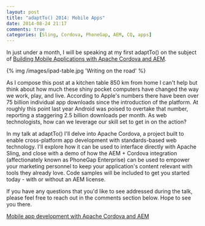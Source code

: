```yaml
---
layout: post
title: "adaptTo() 2014: Mobile Apps"
date: 2014-08-24 21:17
comments: true
categories: [Sling, Cordova, PhoneGap, AEM, CQ, apps]
---
```

In just under a month, I will be speaking at my first adaptTo() on the subject of [Building Mobile Applications with Apache Cordova and AEM](http://adapt.to/2014/en/schedule/mobile-app-development-with-apache-cordova-and-aem.html).

{% img /images/ipad-table.jpg 'Writing on the road' %}

<!-- more -->

As I compose this post at a kitchen table 850 km from home I can't help but think about how much these shiny pocket computers have changed the way we work, play, and live. According to Apple's numbers there have been over 75 billion individual app downloads since the introduction of the platform. At roughly this point last year Android was poised to overtake that number, reporting a staggering 2.5 billion downloads per month. As web technologists, how can we leverage our skill set to get in on the action?

In my talk at adaptTo() I'll delve into Apache Cordova, a project built to enable cross-platform app development with standards-based web technology. I'll explore how it can be used to interface directly with Apache Sling, and close with a demo of how the AEM + Cordova integration (affectionately known as PhoneGap Enterprise) can be used to empower your marketing personnel to keep your application's content relevant with tools they already love. Code samples will be included to get you started today - with or without an AEM license.

If you have any questions that you'd like to see addressed during the talk, please feel free to reach out in the comments section below. Hope to see you there.

[Mobile app development with Apache Cordova and AEM](http://adapt.to/2014/en/schedule/mobile-app-development-with-apache-cordova-and-aem.html)